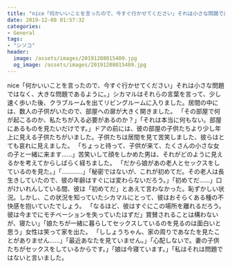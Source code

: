 ```yaml
---
title: "nice「何かいいことを言ったので、今すぐ行かせてください」それは小さな問題ではなく、大きな問題であるように。"
date: 2019-12-08 01:57:32
categories:
- General
tags:
- "シソコ"
header:
  image: /assets/images/20191208015409.jpg
  og_image: /assets/images/20191208015409.jpg
---
```


nice「何かいいことを言ったので、今すぐ行かせてください」それは小さな問題ではなく、大きな問題であるように。」シカマルはそれらの言葉を言って、少し速く歩いた後、クラブルームを出てリビングルームに入りました。居間の中には、数人の子供がいたので、部屋への扉が大きく開きました。 「その部屋で何が起こるのか、私たちが入る必要があるのか？」「それは本当に何もない。部屋にあるものを見たいだけです。」ドアの前には、彼の部屋の子供たちより少し年上に見える子供たちがいました。子供たちは居間を見て苦笑しました、彼らはとても哀れに見えました。 「ちょっと待って、子供が来て、たくさんの小さな女の子と一緒に来ます……」苦笑いして顔をしかめた男は、それがどのように見えるかを考えてからしばらく経ちました。 「だから娘があの老人とセックスをしているのを見た。」「…………」「秘密ではないが、これが初めてだ。その老人は長生きしていたので、彼の年齢はすぐには変わらないだろう。」「初めてだ……」口がけいれんしている間、彼は「初めてだ」とあえて言わなかった。恥ずかしい状況。しかし、この状況を知っていたシカマルにとって、彼はおそらくある種の不快感を抱いていたでしょう。 「なるほど、彼はすぐにこの場所を離れるだろう。彼は今までにモチベーションを失っていたはずだ」賞賛されることは構わないが、寝たい」「娘たちが一緒に暮らしてセックスしているのを見るのは面白いと思う」女性は笑って家を出た。 「ししょうちゃん、家の周りであなたを見たことがありません……」「最近あなたを見ていません。」「心配しないで。妻の子供たちがセックスをしているからです。」「娘は今寝ています。」「私はそれは問題ではないと言いました。
